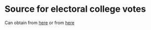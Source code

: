 # Source for electoral college votes

Can obtain from [here](https://www.archives.gov/electoral-college/1980) or from [here](https://www.270towin.com/state-electoral-vote-history/)